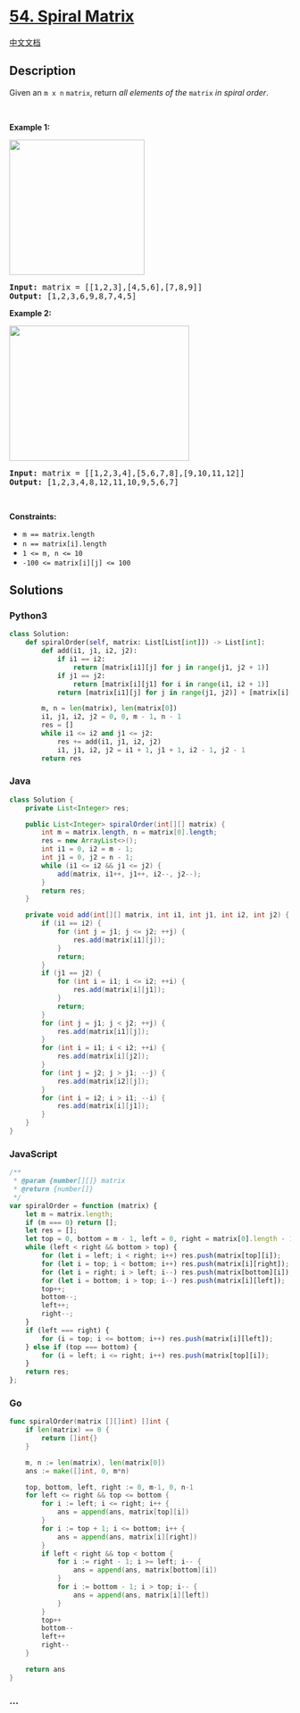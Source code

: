 # [54. Spiral Matrix](https://leetcode.com/problems/spiral-matrix)

[中文文档](/solution/0000-0099/0054.Spiral%20Matrix/README.md)

## Description

<p>Given an <code>m x n</code> <code>matrix</code>, return <em>all elements of the</em> <code>matrix</code> <em>in spiral order</em>.</p>

<p>&nbsp;</p>
<p><strong>Example 1:</strong></p>
<img alt="" src="https://cdn.jsdelivr.net/gh/doocs/leetcode@main/solution/0000-0099/0054.Spiral%20Matrix/images/spiral1.jpg" style="width: 242px; height: 242px;" />
<pre>
<strong>Input:</strong> matrix = [[1,2,3],[4,5,6],[7,8,9]]
<strong>Output:</strong> [1,2,3,6,9,8,7,4,5]
</pre>

<p><strong>Example 2:</strong></p>
<img alt="" src="https://cdn.jsdelivr.net/gh/doocs/leetcode@main/solution/0000-0099/0054.Spiral%20Matrix/images/spiral.jpg" style="width: 322px; height: 242px;" />
<pre>
<strong>Input:</strong> matrix = [[1,2,3,4],[5,6,7,8],[9,10,11,12]]
<strong>Output:</strong> [1,2,3,4,8,12,11,10,9,5,6,7]
</pre>

<p>&nbsp;</p>
<p><strong>Constraints:</strong></p>

<ul>
	<li><code>m == matrix.length</code></li>
	<li><code>n == matrix[i].length</code></li>
	<li><code>1 &lt;= m, n &lt;= 10</code></li>
	<li><code>-100 &lt;= matrix[i][j] &lt;= 100</code></li>
</ul>


## Solutions

<!-- tabs:start -->

### **Python3**

```python
class Solution:
    def spiralOrder(self, matrix: List[List[int]]) -> List[int]:
        def add(i1, j1, i2, j2):
            if i1 == i2:
                return [matrix[i1][j] for j in range(j1, j2 + 1)]
            if j1 == j2:
                return [matrix[i][j1] for i in range(i1, i2 + 1)]
            return [matrix[i1][j] for j in range(j1, j2)] + [matrix[i][j2] for i in range(i1, i2)] + [matrix[i2][j] for j in range(j2, j1, -1)] + [matrix[i][j1] for i in range(i2, i1, -1)]

        m, n = len(matrix), len(matrix[0])
        i1, j1, i2, j2 = 0, 0, m - 1, n - 1
        res = []
        while i1 <= i2 and j1 <= j2:
            res += add(i1, j1, i2, j2)
            i1, j1, i2, j2 = i1 + 1, j1 + 1, i2 - 1, j2 - 1
        return res
```

### **Java**

```java
class Solution {
    private List<Integer> res;

    public List<Integer> spiralOrder(int[][] matrix) {
        int m = matrix.length, n = matrix[0].length;
        res = new ArrayList<>();
        int i1 = 0, i2 = m - 1;
        int j1 = 0, j2 = n - 1;
        while (i1 <= i2 && j1 <= j2) {
            add(matrix, i1++, j1++, i2--, j2--);
        }
        return res;
    }

    private void add(int[][] matrix, int i1, int j1, int i2, int j2) {
        if (i1 == i2) {
            for (int j = j1; j <= j2; ++j) {
                res.add(matrix[i1][j]);
            }
            return;
        }
        if (j1 == j2) {
            for (int i = i1; i <= i2; ++i) {
                res.add(matrix[i][j1]);
            }
            return;
        }
        for (int j = j1; j < j2; ++j) {
            res.add(matrix[i1][j]);
        }
        for (int i = i1; i < i2; ++i) {
            res.add(matrix[i][j2]);
        }
        for (int j = j2; j > j1; --j) {
            res.add(matrix[i2][j]);
        }
        for (int i = i2; i > i1; --i) {
            res.add(matrix[i][j1]);
        }
    }
}
```

### **JavaScript**

```js
/**
 * @param {number[][]} matrix
 * @return {number[]}
 */
var spiralOrder = function (matrix) {
    let m = matrix.length;
    if (m === 0) return [];
    let res = [];
    let top = 0, bottom = m - 1, left = 0, right = matrix[0].length - 1;
    while (left < right && bottom > top) {
        for (let i = left; i < right; i++) res.push(matrix[top][i]);
        for (let i = top; i < bottom; i++) res.push(matrix[i][right]);
        for (let i = right; i > left; i--) res.push(matrix[bottom][i]);
        for (let i = bottom; i > top; i--) res.push(matrix[i][left]);
        top++;
        bottom--;
        left++;
        right--;
    }
    if (left === right) {
        for (i = top; i <= bottom; i++) res.push(matrix[i][left]);
    } else if (top === bottom) {
        for (i = left; i <= right; i++) res.push(matrix[top][i]);
    }
    return res;
};
```

### **Go**

```go
func spiralOrder(matrix [][]int) []int {
	if len(matrix) == 0 {
		return []int{}
	}

	m, n := len(matrix), len(matrix[0])
	ans := make([]int, 0, m*n)

	top, bottom, left, right := 0, m-1, 0, n-1
	for left <= right && top <= bottom {
		for i := left; i <= right; i++ {
			ans = append(ans, matrix[top][i])
		}
		for i := top + 1; i <= bottom; i++ {
			ans = append(ans, matrix[i][right])
		}
		if left < right && top < bottom {
			for i := right - 1; i >= left; i-- {
				ans = append(ans, matrix[bottom][i])
			}
			for i := bottom - 1; i > top; i-- {
				ans = append(ans, matrix[i][left])
			}
		}
		top++
		bottom--
		left++
		right--
	}

	return ans
}
```

### **...**

```

```

<!-- tabs:end -->
